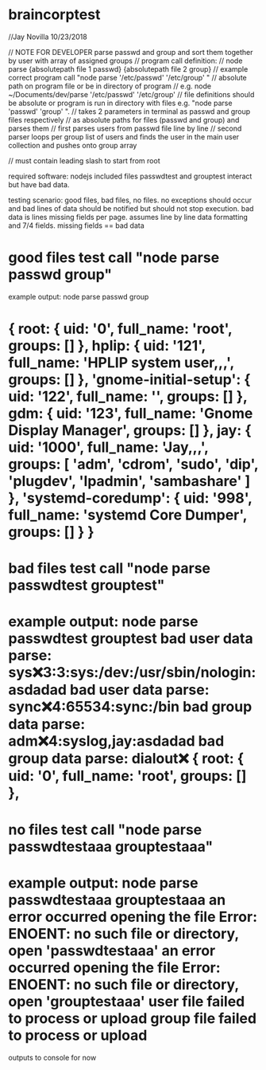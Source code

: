 # braincorptest
//Jay Novilla 10/23/2018

// NOTE FOR DEVELOPER parse passwd and group and sort them together by user with array of assigned groups
// program call definition: 
// node parse {absolutepath file 1 passwd} {absolutepath file 2 group}
// example correct program call "node parse '/etc/passwd' '/etc/group' "
// absolute path on program file or be in directory of program
// e.g. node ~/Documents/dev/parse '/etc/passwd' '/etc/group'
// file definitions should be absolute or program is run in directory with files e.g. "node parse 'passwd' 'group' ". 
// takes 2 parameters in terminal as passwd and group files respectively
// as absolute paths for files (passwd and group) and parses them
// first parses users from passwd file line by line 
// second parser loops per group list of users and finds the user in the main user collection and pushes onto group array


// must contain leading slash to start from root

required software: 
nodejs
included files passwdtest and grouptest interact but have bad data. 

testing scenario: good files, bad files, no files. no exceptions should occur and bad lines of data 
should be notified but should not stop execution. 
bad data is lines missing fields per page. assumes line by line data formatting and 7/4 fields. missing fields == bad data

good files test call "node parse passwd group"
=========================================================================
example output: 
node parse passwd group

{ root: { uid: '0', full_name: 'root', groups: [] },
  hplip: { uid: '121', full_name: 'HPLIP system user,,,', groups: [] },
  'gnome-initial-setup': { uid: '122', full_name: '', groups: [] },
  gdm: { uid: '123', full_name: 'Gnome Display Manager', groups: [] },
  jay:
   { uid: '1000',
     full_name: 'Jay,,,',
     groups: [ 'adm', 'cdrom', 'sudo', 'dip', 'plugdev', 'lpadmin', 'sambashare' ] },
  'systemd-coredump': { uid: '998', full_name: 'systemd Core Dumper', groups: [] } }
=========================================================================


bad files test call "node parse passwdtest grouptest"
=========================================================================
example output: 
node parse passwdtest grouptest
bad user data parse: sys:x:3:3:sys:/dev:/usr/sbin/nologin:asdadad
bad user data parse: sync:x:4:65534:sync:/bin
bad group data parse: adm:x:4:syslog,jay:asdadad
bad group data parse: dialout:x:
{ root: { uid: '0', full_name: 'root', groups: [] },
=========================================================================


no files test call "node parse passwdtestaaa grouptestaaa"
=========================================================================
example output: 
node parse passwdtestaaa grouptestaaa
an error occurred opening the file
Error: ENOENT: no such file or directory, open 'passwdtestaaa'
an error occurred opening the file
Error: ENOENT: no such file or directory, open 'grouptestaaa'
user file failed to process or upload
group file failed to process or upload
=========================================================================
outputs to console for now 